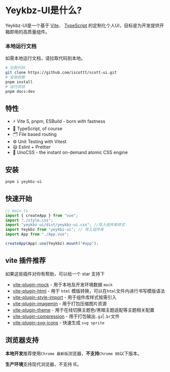# Yeykbz-UI是什么?

Yeykbz-UI是一个基于 [Vite](https://github.com/vitejs/vite)、 [TypeScript](https://www.typescriptlang.org/) 的定制化个人UI，目标是为开发提供开箱即用的高质量组件。



### 本地运行文档

如需本地运行文档，请拉取代码到本地。

```bash
# 拉取代码
git clone https://github.com/iscottt/scott-ui.git
# 安装依赖
pnpm install
# 运行项目
pnpm docs:dev
```

## 特性

- ⚡️ Vite 5, pnpm, ESBuild - born with fastness
- 🦾 TypeScript, of course
- 🗂 File based routing
- ⚙️ Unit Testing with Vitest
- 😃 Eslint + Prettier
- 🎨 UnoCSS - the instant on-demand atomic CSS engine


## 安装

```bash
pnpm i yeykbz-ui
```

## 快速开始

```typescript
// main.ts
import { createApp } from "vue";
import "./style.css";
import "yeykbz-ui/dist/yeykbz-ui.css"; //导入组件库样式
import Yeykbz from "yeykbz-ui"; // 导入组件库
import App from "./App.vue";

createApp(App).use(Yeykbz).mount("#app");
```


## vite 插件推荐

如果这些插件对你有帮助，可以给一个 star 支持下

- [vite-plugin-mock](https://github.com/vbenjs/vite-plugin-mock) - 用于本地及开发环境数据 `mock`
- [vite-plugin-html](https://github.com/vbenjs/vite-plugin-html) - 用于 `html` 模版转换，可以在`html`文件内进行书写模版语法
- [vite-plugin-style-import](https://github.com/vbenjs/vite-plugin-style-import) - 用于组件库样式按需引入
- [vite-plugin-imagemin](https://github.com/vbenjs/vite-plugin-imagemin) - 用于打包压缩图片资源
- [vite-plugin-theme](https://github.com/vbenjs/vite-plugin-theme) - 用于在线切换主题色/黑暗主题适配等主题相关配置
- [vite-plugin-compression](https://github.com/vbenjs/vite-plugin-compression) - 用于打包输出`.gz`|`.br`文件
- [vite-plugin-svg-icons](https://github.com/vbenjs/vite-plugin-svg-icons) - 快速生成 `svg sprite`

## 浏览器支持

**本地开发**推荐使用`Chrome 最新版`浏览器，**不支持**`Chrome 80`以下版本。

**生产环境**支持现代浏览器，不支持 IE。

